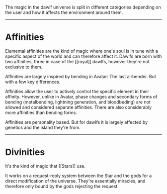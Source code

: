 The magic in the dawlf universe is split in different categories depending on the user and how it affects the environment around them.

---
# Affinities
Elemental affinities are the kind of magic where one's soul is in tune with a specific aspect of the world and can therefore affect it.
Dawlfs are born with two affinities, three in case of the [[royal]] dawlfs, however they're not exclusive to them.

Affinities are largely inspired by bending in Avatar: The last airbender. But with a few key differences.

Affinities allow the user to actively control the specific element in their affinity.
However, unlike in Avatar, phase changes and secondary forms of bending (metalbending, lightning generation, and bloodbeding) are not allowed and considered separate affinities.
There are also considerably more affinities than bending forms.

Affinities are personality based. But for dawlfs it is largely affected by genetics and the island they're from.

---
# Divinities
It's the kind of magic that [[Stars]] use.

It works on a request-reply system between the Star and the gods for a direct modification of the universe.
They're essentially miracles, and therefore only bound by the gods rejecting the request.